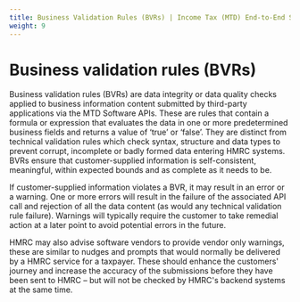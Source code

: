 ```yaml
---
title: Business Validation Rules (BVRs) | Income Tax (MTD) End-to-End Service Guide
weight: 9
---
```


# Business validation rules (BVRs)

<!--- Section owner: MTD Programme --->

Business validation rules (BVRs) are data integrity or data quality checks applied to business information content submitted by third-party applications via the MTD Software APIs.
These are rules that contain a formula or expression that evaluates the data in one or more predetermined business fields and returns a value of ‘true’ or ‘false’.
They are distinct from technical validation rules which check syntax, structure and data types to prevent corrupt, incomplete or badly formed data entering HMRC systems.
BVRs ensure that customer-supplied information is self-consistent, meaningful, within expected bounds and as complete as it needs to be.

If customer-supplied information violates a BVR, it may result in an error or a warning. One or more errors will result in the failure of the associated API call and rejection of all the data content (as would any technical validation rule failure).
Warnings will typically require the customer to take remedial action at a later point to avoid potential errors in the future.

HMRC may also advise software vendors to provide vendor only warnings, these are similar to nudges and prompts that would normally be delivered by a HMRC service for a taxpayer. These should enhance the customers' journey and increase the accuracy of the submissions before they have been sent to HMRC – but will not be checked by HMRC's backend systems at the same time.
